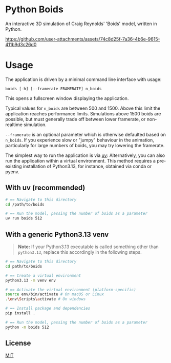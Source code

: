 # Python Boids

An interactive 3D simulation of Craig Reynolds' 'Boids' model, written in Python.

https://github.com/user-attachments/assets/74c8d25f-7a36-4b6e-9615-411b9d3c26d0

# Usage

The application is driven by a minimal command line interface with usage:

`boids [-h] [--framerate FRAMERATE] n_boids`

This opens a fullscreen window displaying the application.

Typical values for `n_boids` are between 500 and 1500. Above this limit the application 
reaches performance limits. Simulations above 1500 boids are possible, but must generally
trade off between lower framerate, or non-realtime simulation.

`--framerate` is an optional parameter which is otherwise defaulted based on `n_boids`.
If you experience slow or "jumpy" behaviour in the animation, particularly for large 
numbers of boids, you may try lowering the framerate.

The simplest way to run the application is via [uv](https://github.com/astral-sh/uv):
Alternatively, you can also run the application within a virtual environment. This method 
requires a pre-existing installation of Python3.13, for instance, obtained via conda or pyenv. 

## With uv (recommended)

```zsh
# == Navigate to this directory
cd /path/to/boids

# == Run the model, passing the number of boids as a parameter
uv run boids 512
```

## With a generic Python3.13 venv

> **Note:** If your Python3.13 executable is called something other than `python3.13`, replace this accordingly in the following steps.

```zsh
# == Navigate to this directory
cd path/to/boids

# == Create a virtual environment
python3.13 -m venv env

# == Activate the virtual environment (platform-specific)
source env/bin/activate # On macOS or Linux
.\env\Scripts\activate # On windows

# == Install package and dependencies
pip install .

# == Run the model, passing the number of boids as a parameter
python -m boids 512
```

## License

[MIT](https://choosealicense.com/licenses/mit/)
